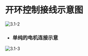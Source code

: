 # 开环控制接线示意图



![3.1-2](../../image/3.1-2.png)



- ### 单纯的电机连接示意

![3.1-3](../../image/3.1-3.png)

